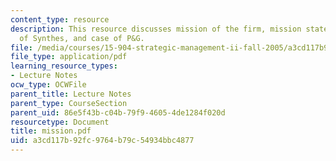 ```yaml
---
content_type: resource
description: This resource discusses mission of the firm, mission statement, case
  of Synthes, and case of P&G.
file: /media/courses/15-904-strategic-management-ii-fall-2005/a3cd117b92fc9764b79c54934bbc4877_mission.pdf
file_type: application/pdf
learning_resource_types:
- Lecture Notes
ocw_type: OCWFile
parent_title: Lecture Notes
parent_type: CourseSection
parent_uid: 86e5f43b-c04b-79f9-4605-4de1284f020d
resourcetype: Document
title: mission.pdf
uid: a3cd117b-92fc-9764-b79c-54934bbc4877
---
```

